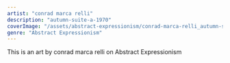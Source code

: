 ```yaml
---
artist: "conrad marca relli"
description: "autumn-suite-a-1970"
coverImage: "/assets/abstract-expressionism/conrad-marca-relli_autumn-suite-a-1970.jpg"
genre: "Abstract Expressionism"
---
```

This is an art by conrad marca relli on Abstract Expressionism

